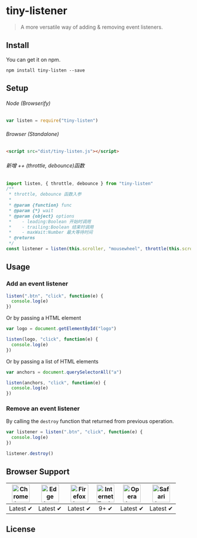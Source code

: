 # tiny-listener

> A more versatile way of adding & removing event listeners.

## Install

You can get it on npm.

```
npm install tiny-listen --save
```

## Setup

###### Node (Browserify)

```js
var listen = require("tiny-listen")
```

###### Browser (Standalone)

```html
<script src="dist/tiny-listen.js"></script>
```

###### 新增 ++ (throttle, debounce)函数

```js
import listen, { throttle, debounce } from "tiny-listen"
/**
 * throttle, debounce 函数入参
 *
 * @param {function} func
 * @param {*} wait
 * @param {object} options
 *    - leading:Boolean 开始时调用
 *    - trailing:Boolean 结束时调用
 *    - maxWait:Number 最大等待时间
 * @returns
 */
const listener = listen(this.scroller, "mousewheel", throttle(this.scroll, 300))
```

## Usage

### Add an event listener

```js
listen(".btn", "click", function(e) {
  console.log(e)
})
```

Or by passing a HTML element

```js
var logo = document.getElementById("logo")

listen(logo, "click", function(e) {
  console.log(e)
})
```

Or by passing a list of HTML elements

```js
var anchors = document.querySelectorAll("a")

listen(anchors, "click", function(e) {
  console.log(e)
})
```

### Remove an event listener

By calling the `destroy` function that returned from previous operation.

```js
var listener = listen(".btn", "click", function(e) {
  console.log(e)
})

listener.destroy()
```

## Browser Support

| <img src="https://www.sunjiaying.com/images/chrome_icon.png" width="48px" height="48px" alt="Chrome logo"> | <img src="https://www.sunjiaying.com/images/edge_icon.png" width="48px" height="48px" alt="Edge logo"> | <img src="https://www.sunjiaying.com/images/firefox_icon.png" width="48px" height="48px" alt="Firefox logo"> | <img src="https://www.sunjiaying.com/images/ie_icon.png" width="48px" height="48px" alt="Internet Explorer logo"> | <img src="https://www.sunjiaying.com/images/opera_icon.png" width="48px" height="48px" alt="Opera logo"> | <img src="https://www.sunjiaying.com/images/safari_icon.png" width="48px" height="48px" alt="Safari logo"> |
| :--------------------------------------------------------------------------------------------------------: | :----------------------------------------------------------------------------------------------------: | :----------------------------------------------------------------------------------------------------------: | :---------------------------------------------------------------------------------------------------------------: | :------------------------------------------------------------------------------------------------------: | :--------------------------------------------------------------------------------------------------------: |
|                                                  Latest ✔                                                  |                                                Latest ✔                                                |                                                   Latest ✔                                                   |                                                       9+ ✔                                                        |                                                 Latest ✔                                                 |                                                  Latest ✔                                                  |

## License
